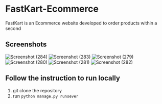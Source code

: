 # FastKart-Ecommerce
FastKart is an Ecommerce website developed to order products within a second

## Screenshots
  
![Screenshot (284)](https://user-images.githubusercontent.com/68546999/175492011-44434ebc-69f1-40fb-a2db-ebc17c888dda.png)
![Screenshot (283)](https://user-images.githubusercontent.com/68546999/175492025-99d4c030-d3af-4c1a-bc00-5feefa0f7a9a.png)
![Screenshot (279)](https://user-images.githubusercontent.com/68546999/175492047-ea257b1f-0861-4644-b90a-849e6f0cc902.png)
![Screenshot (280)](https://user-images.githubusercontent.com/68546999/175492055-db243df3-41e0-4133-b7eb-0b61c6c5c239.png)
![Screenshot (281)](https://user-images.githubusercontent.com/68546999/175492068-b295c9c4-3eea-41d9-8047-73844dd85eb2.png)
![Screenshot (282)](https://user-images.githubusercontent.com/68546999/175492079-3b011585-5a59-4979-9d73-f0a4a3c0a688.png)

## Follow the instruction to run locally
1. git clone the repository<br>
2. run `python manage.py runsever`
